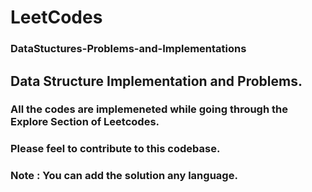 # LeetCodes
### DataStuctures-Problems-and-Implementations

## Data Structure Implementation and Problems.
### All the codes are implemeneted while going through the Explore Section of Leetcodes.
### Please feel to contribute to this codebase.

### Note : You can add the solution any language.
